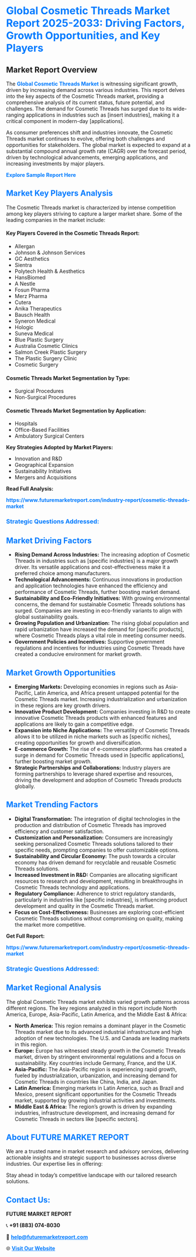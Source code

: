 <h1 style="color: #007BFF;">Global Cosmetic Threads Market Report 2025-2033: Driving Factors, Growth Opportunities, and Key Players</h1>

<section id="overview">
<h2>Market Report Overview</h2>
<p>The <a href="https://www.futuremarketreport.com/industry-report/cosmetic-threads-market" style="color: #007BFF; text-decoration: none;"><strong>Global Cosmetic Threads Market</strong></a> is witnessing significant growth, driven by increasing demand across various industries. This report delves into the key aspects of the Cosmetic Threads market, providing a comprehensive analysis of its current status, future potential, and challenges. The demand for Cosmetic Threads has surged due to its wide-ranging applications in industries such as [insert industries], making it a critical component in modern-day [applications].</p>
<p>As consumer preferences shift and industries innovate, the Cosmetic Threads market continues to evolve, offering both challenges and opportunities for stakeholders. The global market is expected to expand at a substantial compound annual growth rate (CAGR) over the forecast period, driven by technological advancements, emerging applications, and increasing investments by major players.</p>
</section>

<section id="overview">
<p><a href="https://www.futuremarketreport.com/request-sample/reportId=34306" style="color: #007BFF; text-decoration: none;"><strong>Explore Sample Report Here</strong></a></p>
</section>

<section id="key-players">
<h2 style="color: #007BFF;">Market Key Players Analysis</h2>
<p>The Cosmetic Threads market is characterized by intense competition among key players striving to capture a larger market share. Some of the leading companies in the market include:</p>
<h4>Key Players Covered in the Cosmetic Threads Report:</h4>
<ul><li>Allergan</li><li>Johnson &amp; Johnson Services</li><li>GC Aesthetics</li><li>Sientra</li><li>Polytech Health &amp; Aesthetics</li><li>HansBiomed</li><li>A Nestle</li><li>Fosun Pharma</li><li>Merz Pharma</li><li>Cutera</li><li>Anika Therapeutics</li><li>Bausch Health</li><li>Syneron Medical</li><li>Hologic</li><li>Suneva Medical</li><li>Blue Plastic Surgery</li><li>Australia Cosmetic Clinics</li><li>Salmon Creek Plastic Surgery</li><li>The Plastic Surgery Clinic</li><li>Cosmetic Surgery</li></ul>
<h4>Cosmetic Threads Market Segmentation by Type:</h4>
<ul><li>Surgical Procedures</li><li>Non-Surgical Procedures</li></ul>

<h4>Cosmetic Threads Market Segmentation by Application:</h4>
<ul><li>Hospitals</li><li>Office-Based Facilities</li><li>Ambulatory Surgical Centers</li></ul>
<p><strong>Key Strategies Adopted by Market Players:</strong></p>
<ul>
<li>Innovation and R&D</li>
<li>Geographical Expansion</li>
<li>Sustainability Initiatives</li>
<li>Mergers and Acquisitions</li>
</ul>
</section>

<section>
<p><strong>Read Full Analysis: </strong></p><a href="https://www.futuremarketreport.com/industry-report/cosmetic-threads-market" style="color: #007BFF; text-decoration: none;"><strong>https://www.futuremarketreport.com/industry-report/cosmetic-threads-market</strong></a>
<h3 style="color: #007BFF;">Strategic Questions Addressed:</h3>
</section>

<section id="driving-factors">
<h2 style="color: #007BFF;">Market Driving Factors</h2>
<ul>
<li><strong>Rising Demand Across Industries:</strong> The increasing adoption of Cosmetic Threads in industries such as [specific industries] is a major growth driver. Its versatile applications and cost-effectiveness make it a preferred choice among manufacturers.</li>
<li><strong>Technological Advancements:</strong> Continuous innovations in production and application technologies have enhanced the efficiency and performance of Cosmetic Threads, further boosting market demand.</li>
<li><strong>Sustainability and Eco-Friendly Initiatives:</strong> With growing environmental concerns, the demand for sustainable Cosmetic Threads solutions has surged. Companies are investing in eco-friendly variants to align with global sustainability goals.</li>
<li><strong>Growing Population and Urbanization:</strong> The rising global population and rapid urbanization have increased the demand for [specific products], where Cosmetic Threads plays a vital role in meeting consumer needs.</li>
<li><strong>Government Policies and Incentives:</strong> Supportive government regulations and incentives for industries using Cosmetic Threads have created a conducive environment for market growth.</li>
</ul>
</section>

<section id="growth-opportunities">
<h2 style="color: #007BFF;">Market Growth Opportunities</h2>
<ul>
<li><strong>Emerging Markets:</strong> Developing economies in regions such as Asia-Pacific, Latin America, and Africa present untapped potential for the Cosmetic Threads market. Increasing industrialization and urbanization in these regions are key growth drivers.</li>
<li><strong>Innovative Product Development:</strong> Companies investing in R&D to create innovative Cosmetic Threads products with enhanced features and applications are likely to gain a competitive edge.</li>
<li><strong>Expansion into Niche Applications:</strong> The versatility of Cosmetic Threads allows it to be utilized in niche markets such as [specific niches], creating opportunities for growth and diversification.</li>
<li><strong>E-commerce Growth:</strong> The rise of e-commerce platforms has created a surge in demand for Cosmetic Threads used in [specific applications], further boosting market growth.</li>
<li><strong>Strategic Partnerships and Collaborations:</strong> Industry players are forming partnerships to leverage shared expertise and resources, driving the development and adoption of Cosmetic Threads products globally.</li>
</ul>
</section>

<section id="trending-factors">
<h2 style="color: #007BFF;">Market Trending Factors</h2>
<ul>
<li><strong>Digital Transformation:</strong> The integration of digital technologies in the production and distribution of Cosmetic Threads has improved efficiency and customer satisfaction.</li>
<li><strong>Customization and Personalization:</strong> Consumers are increasingly seeking personalized Cosmetic Threads solutions tailored to their specific needs, prompting companies to offer customizable options.</li>
<li><strong>Sustainability and Circular Economy:</strong> The push towards a circular economy has driven demand for recyclable and reusable Cosmetic Threads solutions.</li>
<li><strong>Increased Investment in R&D:</strong> Companies are allocating significant resources to research and development, resulting in breakthroughs in Cosmetic Threads technology and applications.</li>
<li><strong>Regulatory Compliance:</strong> Adherence to strict regulatory standards, particularly in industries like [specific industries], is influencing product development and quality in the Cosmetic Threads market.</li>
<li><strong>Focus on Cost-Effectiveness:</strong> Businesses are exploring cost-efficient Cosmetic Threads solutions without compromising on quality, making the market more competitive.</li>
</ul>
</section>

<section>
<p><strong>Get Full Report: </strong></p><a href="https://www.futuremarketreport.com/industry-report/cosmetic-threads-market" style="color: #007BFF; text-decoration: none;"><strong>https://www.futuremarketreport.com/industry-report/cosmetic-threads-market</strong></a>
<h3 style="color: #007BFF;">Strategic Questions Addressed:</h3>
</section>


<section id="regional-analysis">
<h2 style="color: #007BFF;">Market Regional Analysis</h2>
<p>The global Cosmetic Threads market exhibits varied growth patterns across different regions. The key regions analyzed in this report include North America, Europe, Asia-Pacific, Latin America, and the Middle East & Africa:</p>
<ul>
<li><strong>North America:</strong> This region remains a dominant player in the Cosmetic Threads market due to its advanced industrial infrastructure and high adoption of new technologies. The U.S. and Canada are leading markets in this region.</li>
<li><strong>Europe:</strong> Europe has witnessed steady growth in the Cosmetic Threads market, driven by stringent environmental regulations and a focus on sustainability. Key countries include Germany, France, and the U.K.</li>
<li><strong>Asia-Pacific:</strong> The Asia-Pacific region is experiencing rapid growth, fueled by industrialization, urbanization, and increasing demand for Cosmetic Threads in countries like China, India, and Japan.</li>
<li><strong>Latin America:</strong> Emerging markets in Latin America, such as Brazil and Mexico, present significant opportunities for the Cosmetic Threads market, supported by growing industrial activities and investments.</li>
<li><strong>Middle East & Africa:</strong> The region’s growth is driven by expanding industries, infrastructure development, and increasing demand for Cosmetic Threads in sectors like [specific sectors].</li>
</ul>
</section>

<footer>
<h2 style="color: #007BFF;">About FUTURE MARKET REPORT</h2>
<p>We are a trusted name in market research and advisory services, delivering actionable insights and strategic support to businesses across diverse industries. Our expertise lies in offering:</p>

<p>Stay ahead in today’s competitive landscape with our tailored research solutions.</p>

<h2 style="color: #007BFF;">Contact Us:</h2>
<p><strong>FUTURE MARKET REPORT</strong></p>
<p>📞 <strong>+91 (883) 074-8030</strong></p>
<p>📧 <strong><a href="mailto:help@futuremarketreport.com" style="color: #007BFF;">help@futuremarketreport.com</a></strong></p>
<p>🌐 <strong><a href="https://www.futuremarketreport.com/" style="color: #007BFF;">Visit Our Website</a></strong></p>
</footer>